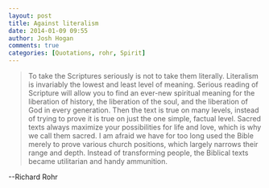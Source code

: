 ```yaml
---
layout: post
title: Against literalism
date: 2014-01-09 09:55
author: Josh Hogan
comments: true
categories: [Quotations, rohr, Spirit]
---
```



<blockquote>To take the Scriptures seriously is not to take them literally. Literalism is invariably the lowest and least level of meaning. Serious reading of Scripture will allow you to find an ever-new spiritual meaning for the liberation of history, the liberation of the soul, and the liberation of God in every generation. Then the text is true on many levels, instead of trying to prove it is true on just the one simple, factual level. Sacred texts always maximize your possibilities for life and love, which is why we call them sacred. I am afraid we have for too long used the Bible merely to prove various church positions, which largely narrows their range and depth. Instead of transforming people, the Biblical texts became utilitarian and handy ammunition.</blockquote>

--Richard Rohr
